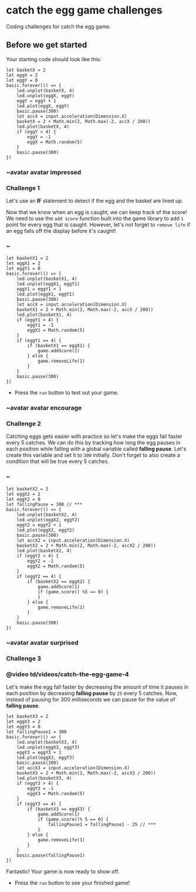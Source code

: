 # catch the egg game challenges

Coding challenges for catch the egg game.

## Before we get started

Your starting code should look like this:

```blocks
let basketX = 2
let eggX = 2
let eggY = 0
basic.forever(() => {
    led.unplot(basketX, 4)
    led.unplot(eggX, eggY)
    eggY = eggY + 1
    led.plot(eggX, eggY)
    basic.pause(300)
    let accX = input.acceleration(Dimension.X)
    basketX = 2 + Math.min(2, Math.max(-2, accX / 200))
    led.plot(basketX, 4)
    if (eggY > 4) {
        eggY = -1
        eggX = Math.random(5)
    }
    basic.pause(300)
})
```

### ~avatar avatar impressed

### Challenge 1

Let's use an **IF** statement to detect if the egg and the basket are lined up.

Now that we know when an egg is caught, we can keep track of the score! We need to use the `add score` function built into the game library to add `1` point for every egg that is caught. However, let's not forget to `remove life` if an egg falls off the display before it's caught!

### ~

```blocks
let basketX1 = 2
let eggX1 = 2
let eggY1 = 0
basic.forever(() => {
    led.unplot(basketX1, 4)
    led.unplot(eggX1, eggY1)
    eggY1 = eggY1 + 1
    led.plot(eggX1, eggY1)
    basic.pause(300)
    let accX = input.acceleration(Dimension.X)
    basketX1 = 2 + Math.min(2, Math.max(-2, accX / 200))
    led.plot(basketX1, 4)
    if (eggY1 > 4) {
        eggY1 = -1
        eggX1 = Math.random(5)
    }
    if (eggY1 == 4) {
        if (basketX1 == eggX1) {
            game.addScore(1) 
        } else {
            game.removeLife(1)
        }
    }
    basic.pause(300)
})
```

* Press the `run` button to test out your game.

### ~avatar avatar encourage

### Challenge 2

Catching eggs gets easier with practice so let's make the eggs fall faster every 5 catches. We can do this by tracking how long the egg pauses in each position while falling with a global variable called **falling pause**. Let's create this variable and set it to `300` initially. Don't forget to also create a condition that will be true every 5 catches.

### ~

```blocks
let basketX2 = 2
let eggX2 = 2
let eggY2 = 0
let fallingPause = 300 // ***
basic.forever(() => {
    led.unplot(basketX2, 4)
    led.unplot(eggX2, eggY2)
    eggY2 = eggY2 + 1
    led.plot(eggX2, eggY2)
    basic.pause(300)
    let accX2 = input.acceleration(Dimension.X)
    basketX2 = 2 + Math.min(2, Math.max(-2, accX2 / 200))
    led.plot(basketX2, 4)
    if (eggY2 > 4) {
        eggY2 = -1
        eggX2 = Math.random(5)
    }
    if (eggY2 == 4) {
        if (basketX2 == eggX2) {
            game.addScore(1)
            if (game.score() %5 == 0) {
            }
        } else {
            game.removeLife(1)
        }
    }
    basic.pause(300)
})
```

### ~avatar avatar surprised

### Challenge 3

### @video td/videos/catch-the-egg-game-4

Let's make the egg fall faster by decreasing the amount of time it pauses in each position by decreasing **falling pause** by `25` every 5 catches. Now, instead of pausing for 300 milliseconds we can pause for the value of **falling pause**.

```blocks
let basketX3 = 2
let eggX3 = 2
let eggY3 = 0
let fallingPause1 = 300
basic.forever(() => {
    led.unplot(basketX3, 4)
    led.unplot(eggX3, eggY3)
    eggY3 = eggY3 + 1
    led.plot(eggX3, eggY3)
    basic.pause(300)
    let accX3 = input.acceleration(Dimension.X)
    basketX3 = 2 + Math.min(2, Math.max(-2, accX3 / 200))
    led.plot(basketX3, 4)
    if (eggY3 > 4) {
        eggY3 = -1
        eggX3 = Math.random(5)
    }
    if (eggY3 == 4) {
        if (basketX3 == eggX3) {
            game.addScore(1)
            if (game.score()% 5 == 0) {
                fallingPause1 = fallingPause1 - 25 // ***
            }
        } else {
            game.removeLife(1)
        }
    }
    basic.pause(fallingPause1) 
})

```

Fantastic! Your game is now ready to show off.

* Press the `run` button to see your finished game!
